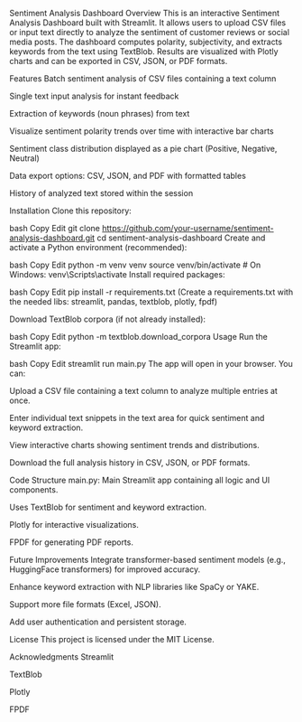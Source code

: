 Sentiment Analysis Dashboard
Overview
This is an interactive Sentiment Analysis Dashboard built with Streamlit. It allows users to upload CSV files or input text directly to analyze the sentiment of customer reviews or social media posts. The dashboard computes polarity, subjectivity, and extracts keywords from the text using TextBlob. Results are visualized with Plotly charts and can be exported in CSV, JSON, or PDF formats.

Features
Batch sentiment analysis of CSV files containing a text column

Single text input analysis for instant feedback

Extraction of keywords (noun phrases) from text

Visualize sentiment polarity trends over time with interactive bar charts

Sentiment class distribution displayed as a pie chart (Positive, Negative, Neutral)

Data export options: CSV, JSON, and PDF with formatted tables

History of analyzed text stored within the session

Installation
Clone this repository:

bash
Copy
Edit
git clone https://github.com/your-username/sentiment-analysis-dashboard.git
cd sentiment-analysis-dashboard
Create and activate a Python environment (recommended):

bash
Copy
Edit
python -m venv venv
source venv/bin/activate  # On Windows: venv\Scripts\activate
Install required packages:

bash
Copy
Edit
pip install -r requirements.txt
(Create a requirements.txt with the needed libs: streamlit, pandas, textblob, plotly, fpdf)

Download TextBlob corpora (if not already installed):

bash
Copy
Edit
python -m textblob.download_corpora
Usage
Run the Streamlit app:

bash
Copy
Edit
streamlit run main.py
The app will open in your browser. You can:

Upload a CSV file containing a text column to analyze multiple entries at once.

Enter individual text snippets in the text area for quick sentiment and keyword extraction.

View interactive charts showing sentiment trends and distributions.

Download the full analysis history in CSV, JSON, or PDF formats.

Code Structure
main.py: Main Streamlit app containing all logic and UI components.

Uses TextBlob for sentiment and keyword extraction.

Plotly for interactive visualizations.

FPDF for generating PDF reports.

Future Improvements
Integrate transformer-based sentiment models (e.g., HuggingFace transformers) for improved accuracy.

Enhance keyword extraction with NLP libraries like SpaCy or YAKE.

Support more file formats (Excel, JSON).

Add user authentication and persistent storage.

License
This project is licensed under the MIT License.

Acknowledgments
Streamlit

TextBlob

Plotly

FPDF


